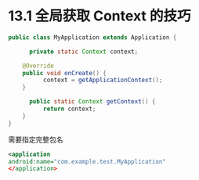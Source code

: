 # 13.1 全局获取 Context 的技巧
``` java
public class MyApplication extends Application {

	  private static Context context;

    @Override
    public void onCreate() {
		  context = getApplicationContext();
    }

	  public static Context getContext() {
		  return context;
    }
}
```

需要指定完整包名
``` xml
<application 
android:name="com.example.test.MyApplication"
</application>

```